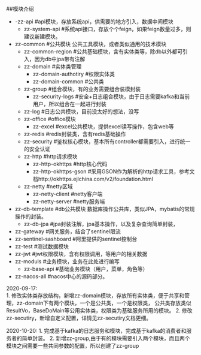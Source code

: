 ##模块介绍
+ -zz-api #api模块，存放系统api，供需要的地方引入，数据中间模块
    + zz-system-api #系统api接口，存放个个feign，如果feign数量过多，则建议新建模块。
+ zz-common #公共模块 公共工具模块，或者类似通用的技术模块
    + zz-common-region #公共基础模块，含有实体类等，除db以外都可引入，因为db中jpa带有注解
    + zz-domain #实体类管理
        + zz-domain-authotiry #权限实体类
        + zz-domain-common #公共类
    + zz-group #组合模块，有的业务需要组合装模封装
        + zz-security-logs #安全+日志组合模块，由于日志需要kafka和当前用户，所以组合在一起进行封装
    + zz-log #日志公共模块，目前没太好的想法，没写
    + zz-office #office模块
        + zz-excel #excel公共模块，提供excel读写操作，包含web等
    + zz-redis #redis封装类，含有redis基础操作
    + zz-security #鉴权核心模块，基本所有controller都需要引入，进行统一的安全认证
    + zz-http #http请求模块
        + zz-http-okhttps #http核心代码
        + zz-http-okhttps-gson #采用GSON作为解析的http请求工具，参考文档http://okhttps.ejlchina.com/v2/foundation.html   
    + zz-netty #netty区域
        + zz-netty-client #netty客户端
        + zz-netty-server #netty服务端
+ zz-db-template #db公共模块 数据库操作公共库，类似JPA，mybatis的常规操作的封装。
    + zz-db-jpa #jpa封装注解，jpa基本操作，以及复杂查询简单封装，
+ zz-gateway #网关服务，结合了sentinel限流
+ zz-sentinel-sashboard #阿里提供的sentinel控制台
+ zz-test #测试数据模块
+ zz-jwt #jwt权限模块，含有权限调用，等用户的相关数据
+ zz-moduls #业务模块，业务在此处进行编写
    + zz-base-api #基础业务模块（用户，菜单，角色等）
+ zz-nacos-all #nacos中心的源码部分。


2020-09-17:  
    1. 修改实体类存放结构，新增zz-domain模块，存放所有实体类，便于共享和管理，zz-domain下有两个模块，一个是公共类，一个是权限类，
       公共类存放类似ResultVo，BaseDoMain等公用实体类，权限类为基础服务所用的模块。
    2. 修改zz-secutiry，新增自定义配置，详情见zz-secutiry文档更细。

2020-10-20:
    1. 完成基于kafka的日志服务和模块，完成基于kafka的消费者和服务者的简单封装。
    2. 新增zz-group,由于有的模块需要引入两个模块，而且两个模块之间需要一些共同参数的配置，所以创建了zz-group
